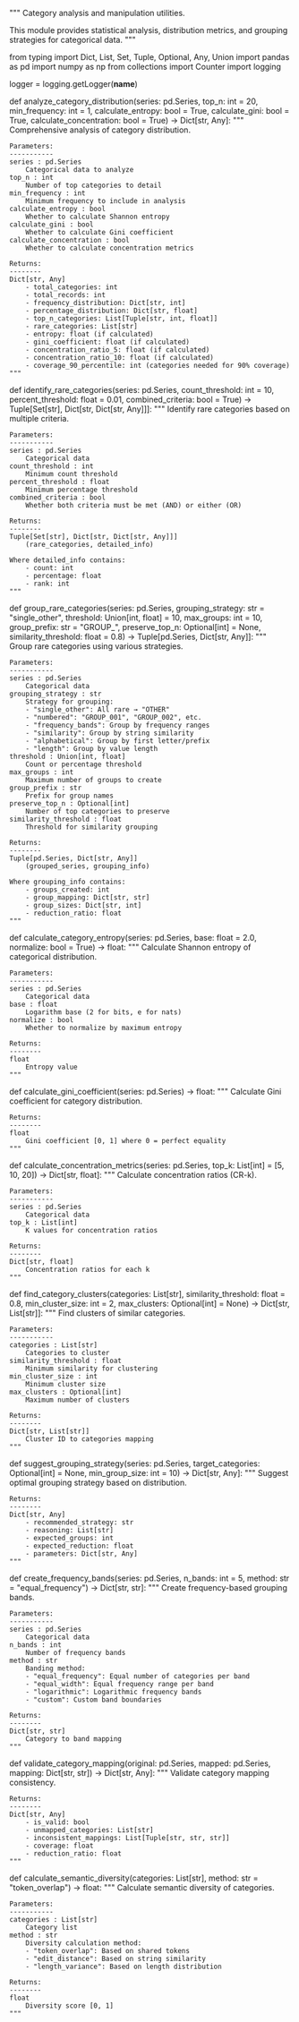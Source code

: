 """
Category analysis and manipulation utilities.

This module provides statistical analysis, distribution metrics,
and grouping strategies for categorical data.
"""

from typing import Dict, List, Set, Tuple, Optional, Any, Union
import pandas as pd
import numpy as np
from collections import Counter
import logging

logger = logging.getLogger(__name__)


def analyze_category_distribution(series: pd.Series,
                                 top_n: int = 20,
                                 min_frequency: int = 1,
                                 calculate_entropy: bool = True,
                                 calculate_gini: bool = True,
                                 calculate_concentration: bool = True) -> Dict[str, Any]:
    """
    Comprehensive analysis of category distribution.
    
    Parameters:
    -----------
    series : pd.Series
        Categorical data to analyze
    top_n : int
        Number of top categories to detail
    min_frequency : int
        Minimum frequency to include in analysis
    calculate_entropy : bool
        Whether to calculate Shannon entropy
    calculate_gini : bool
        Whether to calculate Gini coefficient
    calculate_concentration : bool
        Whether to calculate concentration metrics
        
    Returns:
    --------
    Dict[str, Any]
        - total_categories: int
        - total_records: int
        - frequency_distribution: Dict[str, int]
        - percentage_distribution: Dict[str, float]
        - top_n_categories: List[Tuple[str, int, float]]
        - rare_categories: List[str]
        - entropy: float (if calculated)
        - gini_coefficient: float (if calculated)
        - concentration_ratio_5: float (if calculated)
        - concentration_ratio_10: float (if calculated)
        - coverage_90_percentile: int (categories needed for 90% coverage)
    """
    
def identify_rare_categories(series: pd.Series,
                           count_threshold: int = 10,
                           percent_threshold: float = 0.01,
                           combined_criteria: bool = True) -> Tuple[Set[str], Dict[str, Dict[str, Any]]]:
    """
    Identify rare categories based on multiple criteria.
    
    Parameters:
    -----------
    series : pd.Series
        Categorical data
    count_threshold : int
        Minimum count threshold
    percent_threshold : float
        Minimum percentage threshold
    combined_criteria : bool
        Whether both criteria must be met (AND) or either (OR)
        
    Returns:
    --------
    Tuple[Set[str], Dict[str, Dict[str, Any]]]
        (rare_categories, detailed_info)
        
    Where detailed_info contains:
        - count: int
        - percentage: float
        - rank: int
    """
    
def group_rare_categories(series: pd.Series,
                         grouping_strategy: str = "single_other",
                         threshold: Union[int, float] = 10,
                         max_groups: int = 10,
                         group_prefix: str = "GROUP_",
                         preserve_top_n: Optional[int] = None,
                         similarity_threshold: float = 0.8) -> Tuple[pd.Series, Dict[str, Any]]:
    """
    Group rare categories using various strategies.
    
    Parameters:
    -----------
    series : pd.Series
        Categorical data
    grouping_strategy : str
        Strategy for grouping:
        - "single_other": All rare → "OTHER"
        - "numbered": "GROUP_001", "GROUP_002", etc.
        - "frequency_bands": Group by frequency ranges
        - "similarity": Group by string similarity
        - "alphabetical": Group by first letter/prefix
        - "length": Group by value length
    threshold : Union[int, float]
        Count or percentage threshold
    max_groups : int
        Maximum number of groups to create
    group_prefix : str
        Prefix for group names
    preserve_top_n : Optional[int]
        Number of top categories to preserve
    similarity_threshold : float
        Threshold for similarity grouping
        
    Returns:
    --------
    Tuple[pd.Series, Dict[str, Any]]
        (grouped_series, grouping_info)
        
    Where grouping_info contains:
        - groups_created: int
        - group_mapping: Dict[str, str]
        - group_sizes: Dict[str, int]
        - reduction_ratio: float
    """
    
def calculate_category_entropy(series: pd.Series,
                             base: float = 2.0,
                             normalize: bool = True) -> float:
    """
    Calculate Shannon entropy of categorical distribution.
    
    Parameters:
    -----------
    series : pd.Series
        Categorical data
    base : float
        Logarithm base (2 for bits, e for nats)
    normalize : bool
        Whether to normalize by maximum entropy
        
    Returns:
    --------
    float
        Entropy value
    """
    
def calculate_gini_coefficient(series: pd.Series) -> float:
    """
    Calculate Gini coefficient for category distribution.
    
    Returns:
    --------
    float
        Gini coefficient [0, 1] where 0 = perfect equality
    """
    
def calculate_concentration_metrics(series: pd.Series,
                                  top_k: List[int] = [5, 10, 20]) -> Dict[str, float]:
    """
    Calculate concentration ratios (CR-k).
    
    Parameters:
    -----------
    series : pd.Series
        Categorical data
    top_k : List[int]
        K values for concentration ratios
        
    Returns:
    --------
    Dict[str, float]
        Concentration ratios for each k
    """
    
def find_category_clusters(categories: List[str],
                         similarity_threshold: float = 0.8,
                         min_cluster_size: int = 2,
                         max_clusters: Optional[int] = None) -> Dict[str, List[str]]:
    """
    Find clusters of similar categories.
    
    Parameters:
    -----------
    categories : List[str]
        Categories to cluster
    similarity_threshold : float
        Minimum similarity for clustering
    min_cluster_size : int
        Minimum cluster size
    max_clusters : Optional[int]
        Maximum number of clusters
        
    Returns:
    --------
    Dict[str, List[str]]
        Cluster ID to categories mapping
    """
    
def suggest_grouping_strategy(series: pd.Series,
                            target_categories: Optional[int] = None,
                            min_group_size: int = 10) -> Dict[str, Any]:
    """
    Suggest optimal grouping strategy based on distribution.
    
    Returns:
    --------
    Dict[str, Any]
        - recommended_strategy: str
        - reasoning: List[str]
        - expected_groups: int
        - expected_reduction: float
        - parameters: Dict[str, Any]
    """
    
def create_frequency_bands(series: pd.Series,
                         n_bands: int = 5,
                         method: str = "equal_frequency") -> Dict[str, str]:
    """
    Create frequency-based grouping bands.
    
    Parameters:
    -----------
    series : pd.Series
        Categorical data
    n_bands : int
        Number of frequency bands
    method : str
        Banding method:
        - "equal_frequency": Equal number of categories per band
        - "equal_width": Equal frequency range per band
        - "logarithmic": Logarithmic frequency bands
        - "custom": Custom band boundaries
        
    Returns:
    --------
    Dict[str, str]
        Category to band mapping
    """
    
def validate_category_mapping(original: pd.Series,
                            mapped: pd.Series,
                            mapping: Dict[str, str]) -> Dict[str, Any]:
    """
    Validate category mapping consistency.
    
    Returns:
    --------
    Dict[str, Any]
        - is_valid: bool
        - unmapped_categories: List[str]
        - inconsistent_mappings: List[Tuple[str, str, str]]
        - coverage: float
        - reduction_ratio: float
    """
    
def calculate_semantic_diversity(categories: List[str],
                               method: str = "token_overlap") -> float:
    """
    Calculate semantic diversity of categories.
    
    Parameters:
    -----------
    categories : List[str]
        Category list
    method : str
        Diversity calculation method:
        - "token_overlap": Based on shared tokens
        - "edit_distance": Based on string similarity
        - "length_variance": Based on length distribution
        
    Returns:
    --------
    float
        Diversity score [0, 1]
    """